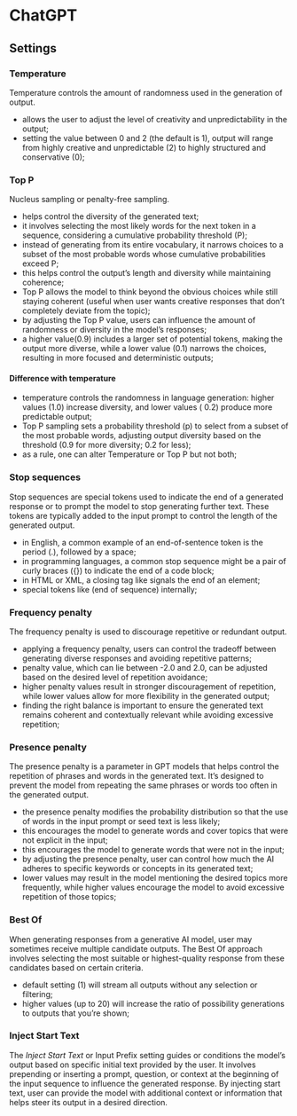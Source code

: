 # ChatGPT

## Settings

### Temperature

Temperature controls the amount of randomness used in the generation of output. 

- allows the user to adjust the level of creativity and unpredictability in the output; 
- setting the value between 0 and 2 (the default is 1), output will range from highly creative and unpredictable (2) to highly structured and conservative (0);

### Top P

Nucleus sampling or penalty-free sampling.

- helps control the diversity of the generated text; 
- it involves selecting the most likely words for the next token in a sequence, considering a cumulative probability threshold (P);
- instead of generating from its entire vocabulary, it narrows choices to a subset of the most probable words whose cumulative probabilities exceed P; 
- this helps control the output’s length and diversity while maintaining coherence;
- Top P allows the model to think beyond the obvious choices while still staying coherent (useful when user wants creative responses that don’t completely deviate from the topic);
- by adjusting the Top P value, users can influence the amount of randomness or diversity in the model’s responses; 
- a higher value(0.9) includes a larger set of potential tokens, making the output more diverse, while a lower value (0.1) narrows the choices, resulting in more focused and deterministic outputs;

#### Difference with temperature

- temperature controls the randomness in language generation: higher values (1.0) increase diversity, and lower values ( 0.2) produce more predictable output; 
- Top P sampling sets a probability threshold (p) to select from a subset of the most probable words, adjusting output diversity based on the threshold (0.9 for more diversity; 0.2 for less); 
- as a rule, one can alter Temperature or Top P but not both;

### Stop sequences

Stop sequences are special tokens used to indicate the end of a generated response or to prompt the model to stop generating further text. These tokens are typically added to the 
input prompt to control the length of the generated output.

- in English, a common example of an end-of-sentence token is the period (.), followed by a space; 
- in programming languages, a common stop sequence might be a pair of curly braces ({}) to indicate the end of a code block; 
- in HTML or XML, a closing tag like </tag> signals the end of an element;
- special tokens like <eos> (end of sequence) internally;

### Frequency penalty

The frequency penalty is used to discourage repetitive or redundant output. 

- applying a frequency penalty, users can control the tradeoff between generating diverse responses and avoiding repetitive patterns;
- penalty value, which can lie between -2.0 and 2.0, can be adjusted based on the desired level of repetition avoidance;
- higher penalty values result in stronger discouragement of repetition, while lower values allow for more flexibility in the generated output;
- finding the right balance is important to ensure the generated text remains coherent and contextually relevant while avoiding excessive repetition;

### Presence penalty

The presence penalty is a parameter in GPT models that helps control the repetition of phrases and words in the generated text. It’s designed to prevent the model from repeating the 
same phrases or words too often in the generated output. 

- the presence penalty modifies the probability distribution so that the use of words in the input prompt or seed text is less likely; 
- this encourages the model to generate words and cover topics that were not explicit in the input;
- this encourages the model to generate words that were not in the input;
- by adjusting the presence penalty, user can control how much the AI adheres to specific keywords or concepts in its generated text;
- lower values may result in the model mentioning the desired topics more frequently, while higher values encourage the model to avoid excessive repetition of those topics;

### Best Of

When generating responses from a generative AI model, user may sometimes receive multiple candidate outputs. The Best Of approach involves selecting the most suitable or highest-quality
response from these candidates based on certain criteria. 

- default setting (1) will stream all outputs without any selection or filtering;
- higher values (up to 20) will increase the ratio of possibility generations to outputs that you’re shown;

### Inject Start Text

The *Inject Start Text* or Input Prefix setting guides or conditions the model’s output based on specific initial text provided by the user. It involves prepending or inserting a prompt, 
question, or context at the beginning of the input sequence to influence the generated response. By injecting start text, user can provide the model with additional context or 
information that helps steer its output in a desired direction.
